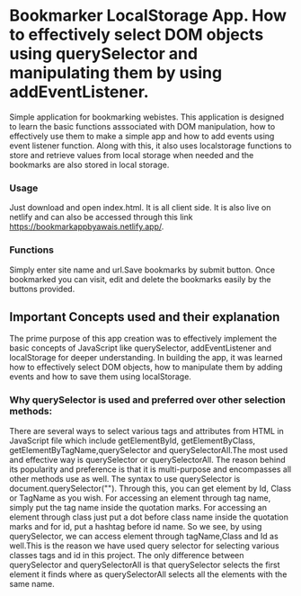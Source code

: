 # Bookmarker LocalStorage App. How to effectively select DOM objects using querySelector and manipulating them by using addEventListener.

Simple application for bookmarking webistes. This application is designed to learn the basic functions asssociated with DOM manipulation, how to effectively use them to make a simple app and how to add events using event listener function. Along with this, it also uses localstorage functions to store and retrieve values from local storage when needed and the bookmarks are also stored in local storage.

### Usage

Just download and open index.html. It is all client side. It is also live on netlify and can also be accessed through this link https://bookmarkappbyawais.netlify.app/.

### Functions

Simply enter site name and url.Save bookmarks by submit button. Once bookmarked you can visit, edit and delete the bookmarks easily by the buttons provided.

## Important Concepts used and their explanation

The prime purpose of this app creation was to effectively implement the basic concepts of JavaScript like querySelector, addEventListener and localStorage for deeper understanding. In building the app, it was learned how to effectively select DOM objects, how to manipulate them by adding events and how to save them using localStorage.

### Why querySelector is used and preferred over other selection methods:

There are several ways to select various tags and attributes from HTML in JavaScript file which include getElementById, getElementByClass, getElementByTagName,querySelector and querySelectorAll.The most used and effective way is querySelector or querySelectorAll. The reason behind its popularity and preference is that it is multi-purpose and encompasses all other methods use as well. 
The syntax to use querySelector is document.querySelector(""). Through this, you can get element by Id, Class or TagName as you wish. For accessing an element through tag name, simply put the tag name inside the quotation marks. For accessing an element through class just put a dot before class name inside the quotation marks and for id, put a hashtag before id name. So we see, by using querySelector, we can access element through tagName,Class and Id as well.This is the reason we have used query selector for selecting various classes tags and id in this project. 
The only difference between querySelector and querySelectorAll is that querySelector selects the first element it finds where as querySelectorAll selects all the elements with the same name.


